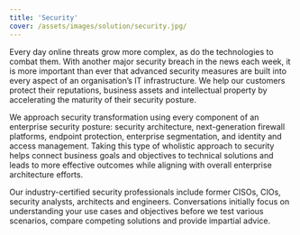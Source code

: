 ```yaml
---
title: 'Security'
cover: /assets/images/solution/security.jpg/
---
```


Every day online threats grow more complex, as do the technologies to combat them. With another major security breach in the news each week, it is more important than ever that advanced security measures are built into every aspect of an organisation’s IT infrastructure. We help our customers protect their reputations, business assets and intellectual property by accelerating the maturity of their security posture.


We approach security transformation using every component of an enterprise security posture: security architecture, next-generation firewall platforms, endpoint protection, enterprise segmentation, and identity and access management. Taking this type of wholistic approach to security helps connect business goals and objectives to technical solutions and leads to more effective outcomes while aligning with overall enterprise architecture efforts.


Our industry-certified security professionals include former CISOs, CIOs, security analysts, architects and engineers. Conversations initially focus on understanding your use cases and objectives before we test various scenarios, compare competing solutions and provide impartial advice.
